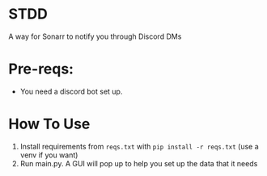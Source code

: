 # STDD
A way for Sonarr to notify you through Discord DMs

# Pre-reqs:
- You need a discord bot set up.

# How To Use
1. Install requirements from `reqs.txt` with `pip install -r reqs.txt` (use a venv if you want)
3. Run main.py. A GUI will pop up to help you set up the data that it needs
